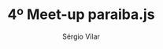 ---
title: "4º Meet-up paraiba.js"
slug: 4-meetup-pbjs
layout: post
categories:
- flyer
description: "Quarto Meetup do Paraiba.js"
author: Sérgio Vilar
local: FPB - Faculdade Internacional da Paraíba
horario: 19hs ~ 22hs
data: 28/05/2014
endereco: Rua Monsenhor Leal 512 Centro João Pessoa PB
facebook_album: 746025102116791
livestream: https://new.livestream.com/accounts/8645600/events/3043084
passed: 1
---